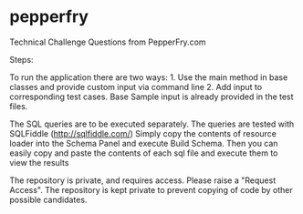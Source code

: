 # pepperfry
Technical Challenge Questions from PepperFry.com

Steps:

To run the application there are two ways:
    1. Use the main method in base classes and provide custom input via command line
    2. Add input to corresponding test cases. Base Sample input is already provided in the test files.

The SQL queries are to be executed separately. The queries are tested with SQLFiddle (http://sqlfiddle.com/)
Simply copy the contents of resource loader into the Schema Panel and execute Build Schema.
Then you can easily copy and paste the contents of each sql file and execute them to view the results

The repository is private, and requires access. Please raise a "Request Access". The repository is kept private to prevent copying of code by other possible candidates.